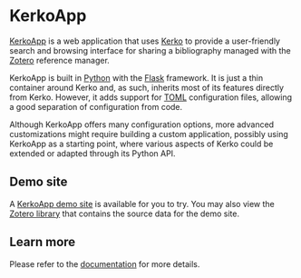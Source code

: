 # KerkoApp

[KerkoApp] is a web application that uses [Kerko] to provide a user-friendly
search and browsing interface for sharing a bibliography managed with the
[Zotero] reference manager.

KerkoApp is built in [Python] with the [Flask] framework. It is just a thin
container around Kerko and, as such, inherits most of its features directly from
Kerko. However, it adds support for [TOML] configuration files, allowing a good
separation of configuration from code.

Although KerkoApp offers many configuration options, more advanced
customizations might require building a custom application, possibly using
KerkoApp as a starting point, where various aspects of Kerko could be extended
or adapted through its Python API.


## Demo site

A [KerkoApp demo site][KerkoApp_demo] is available for you to try. You may also
view the [Zotero library][Zotero_demo] that contains the source data for the
demo site.


## Learn more

Please refer to the [documentation][Kerko_documentation] for more details.


[Kerko]: https://github.com/whiskyechobravo/kerko
[Kerko_documentation]: https://whiskyechobravo.github.io/kerko/
[KerkoApp]: https://github.com/whiskyechobravo/kerkoapp
[KerkoApp_demo]: https://demo.kerko.whiskyechobravo.com
[Flask]: https://pypi.org/project/Flask/
[Python]: https://www.python.org/
[TOML]: https://toml.io/
[Zotero]: https://www.zotero.org/
[Zotero_demo]: https://www.zotero.org/groups/2348869/kerko_demo/items
